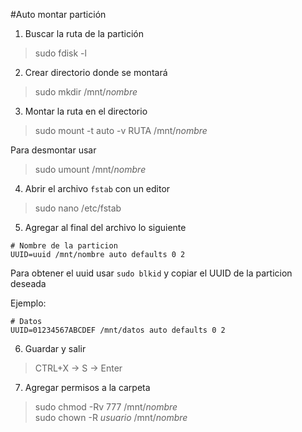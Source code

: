 #Auto montar partición

1. Buscar la ruta de la partición

> sudo fdisk -l

2. Crear directorio donde se montará

> sudo mkdir /mnt/_nombre_

3. Montar la ruta en el directorio

> sudo mount -t auto -v RUTA /mnt/_nombre_

Para desmontar usar
> sudo umount /mnt/_nombre_

4. Abrir el archivo `fstab` con un editor

> sudo nano /etc/fstab

5. Agregar al final del archivo lo siguiente
```
# Nombre de la particion
UUID=uuid /mnt/nombre auto defaults 0 2
```

Para obtener el uuid usar `sudo blkid` y copiar el UUID de la particion deseada

Ejemplo:
```
# Datos
UUID=01234567ABCDEF /mnt/datos auto defaults 0 2
```

6. Guardar y salir

> CTRL+X -> S -> Enter

7. Agregar permisos a la carpeta
> sudo chmod -Rv 777 /mnt/_nombre_  
> sudo chown -R _usuario_ /mnt/_nombre_
